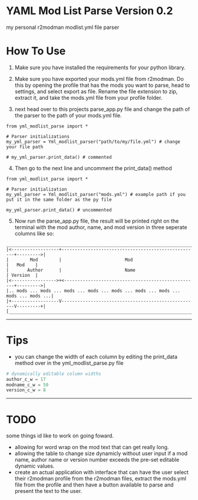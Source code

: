 # YAML Mod List Parse Version 0.2

my personal r2modman modlist.yml file parser

# How To Use

1. Make sure you have installed the requirements for your python library.

2. Make sure you have exported your mods.yml file from r2modman. Do this by opening the profile that has the mods you want to parse, head to settings, and select export as file. Rename the file extension to zip, extract it, and take the mods.yml file from your profile folder.

3. next head over to this projects parse_app.py file and change the path of the parser to the path of your mods.yml file.

```PY
from yml_modlist_parse import *

# Parser initializations
my_yml_parser = Yml_modlist_parser("path/to/my/file.yml") # change your file path

# my_yml_parser.print_data() # commented
```
4. Then go to the next line and uncomment the print_data() method

```PY
from yml_modlist_parse import *

# Parser initialization
my_yml_parser = Yml_modlist_parser("mods.yml") # example path if you put it in the same folder as the py file

my_yml_parser.print_data() # uncommented

```

5. Now run the parse_app.py file, the result will be printed right on the terminal with the mod author, name, and mod version in three seperate columns like so:

```
_____________________________________________________________________________________
|<------------------+----------------------------------------------------+--------->|
|        Mod        |                        Mod                         |   Mod    |
|       Author      |                        Name                        | Version  |
|<----------------->+<---------------------------------------------------+--------->|
|.. mods ... mods ... mods ... mods ... mods ... mods ... mods ... mods ... mods ...|
|+------------------V----------------------------------------------------V---------+|
[___________________________________________________________________________________]
```
---
# Tips
- you can change the width of each column by editing the print_data method over in the yml_modlist_parse.py file
```py
# dynamically editable column widths
author_c_w = 17
modname_c_w = 50
version_c_w = 8
```
---

# TODO 

some things id like to work on going foward.

- allowing for word wrap on the mod text that can get really long.
- allowing the table to change size dynamicly without user input if a mod name, author name or version number exceeds the pre-set editable dynamic values.
- create an actual application with interface that can have the user select their r2modman profile from the r2modman files, extract the mods.yml file from the profile and then have a button available to parse and present the text to the user.